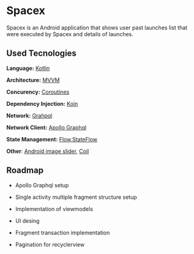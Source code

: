 
# Spacex

Spacex is an Android application that shows user past launches list that were executed by Spacex and details of launches.




## Used Tecnologies

**Language:** [Kotlin](https://kotlinlang.org/)

**Architecture:** [MVVM](https://developer.android.com/topic/architecture)

**Concurency:** [Coroutines](https://developer.android.com/kotlin/coroutines?gclid=CjwKCAjwvsqZBhAlEiwAqAHElfFHUlH_YbTHqXxQBJJqDnjUKPS5fIH1h7mRDC7dNLfwyLj31kRLKhoC0SkQAvD_BwE&gclsrc=aw.ds)

**Dependency Injection:** [Koin](https://insert-koin.io/)

**Network:** [Grahpql](https://graphql.org/)

**Network Client:** [Apollo Graphql](https://www.apollographql.com/docs/kotlin/)

**State Management:** [Flow,StateFlow](https://developer.android.com/kotlin/flow)

**Other**: [Android image slider](https://github.com/smarteist/Android-Image-Slider), [Coil](https://coil-kt.github.io/coil/)

## Roadmap

- Apollo Graphql setup

- Single activity multiple fragment structure setup

- Implementation of viewmodels

- UI desing

- Fragment transaction implementation

- Pagination for recyclerview

